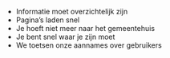 * Informatie moet overzichtelijk zijn
* Pagina’s laden snel
* Je hoeft niet meer naar het gemeentehuis
* Je bent snel waar je zijn moet
* We toetsen onze aannames over gebruikers

